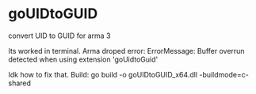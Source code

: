 # goUIDtoGUID
convert UID to GUID for arma 3

Its worked in terminal. 
Arma droped error:
   ErrorMessage: Buffer overrun detected when using extension 'goUidtoGuid'

Idk how to fix that.
Build:
    go build -o goUIDtoGUID_x64.dll -buildmode=c-shared
